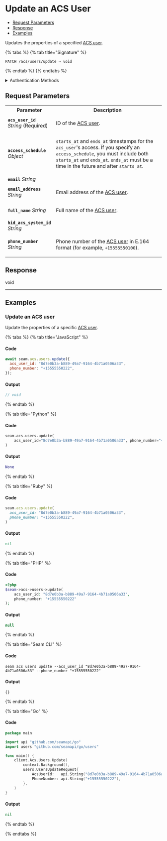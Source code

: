# Update an ACS User

- [Request Parameters](./#request-parameters)
- [Response](./#response)
- [Examples](./#examples)

Updates the properties of a specified [ACS user](https://docs.seam.co/latest/capability-guides/access-systems/user-management).

{% tabs %}
{% tab title="Signature" %}
```
PATCH /acs/users/update ⇒ void
```
{% endtab %}
{% endtabs %}

<details>

<summary>Authentication Methods</summary>

- API key
- Personal access token
  <br>Must also include the `seam-workspace` header in the request.

To learn more, see [Authentication](https://docs.seam.co/latest/api/authentication).
</details>

## Request Parameters

<table>
<tr><th width="25%">Parameter</th><th>Description</th></tr>
<tr><td><strong><code>acs_user_id</code></strong> <i>String</i> (Required)</td>
<td>

ID of the [ACS user](https://docs.seam.co/latest/capability-guides/access-systems/user-management).
</td></tr>
<tr><td><strong><code>access_schedule</code></strong> <i>Object</i></td>
<td>

`starts_at` and `ends_at` timestamps for the `acs_user`'s access. If you specify an `access_schedule`, you must include both `starts_at` and `ends_at`. `ends_at` must be a time in the future and after `starts_at`.
</td></tr>
<tr><td><strong><code>email</code></strong> <i>String</i></td>
<td>
</td></tr>
<tr><td><strong><code>email_address</code></strong> <i>String</i></td>
<td>

Email address of the [ACS user](https://docs.seam.co/latest/capability-guides/access-systems/user-management).
</td></tr>
<tr><td><strong><code>full_name</code></strong> <i>String</i></td>
<td>

Full name of the [ACS user](https://docs.seam.co/latest/capability-guides/access-systems/user-management).
</td></tr>
<tr><td><strong><code>hid_acs_system_id</code></strong> <i>String</i></td>
<td>
</td></tr>
<tr><td><strong><code>phone_number</code></strong> <i>String</i></td>
<td>

Phone number of the [ACS user](https://docs.seam.co/latest/capability-guides/access-systems/user-management) in E.164 format (for example, `+15555550100`).
</td></tr>
</table>

## Response

void

---

## Examples
  
### Update an ACS user

Update the properties of a specific [ACS user](https://docs.seam.co/latest/capability-guides/access-systems/user-management).

{% tabs %}
{% tab title="JavaScript" %}
#### Code

```javascript
await seam.acs.users.update({
  acs_user_id: "8d7e0b3a-b889-49a7-9164-4b71a0506a33",
  phone_number: "+15555550222",
});
```

#### Output

```javascript
// void
```
{% endtab %}

{% tab title="Python" %}
#### Code

```python
seam.acs.users.update(
    acs_user_id="8d7e0b3a-b889-49a7-9164-4b71a0506a33", phone_number="+15555550222"
)
```

#### Output

```python
None
```
{% endtab %}

{% tab title="Ruby" %}
#### Code

```ruby
seam.acs.users.update(
  acs_user_id: "8d7e0b3a-b889-49a7-9164-4b71a0506a33",
  phone_number: "+15555550222",
)
```

#### Output

```ruby
nil
```
{% endtab %}

{% tab title="PHP" %}
#### Code

```php
<?php
$seam->acs->users->update(
    acs_user_id: "8d7e0b3a-b889-49a7-9164-4b71a0506a33",
    phone_number: "+15555550222"
);
```

#### Output

```php
null
```
{% endtab %}

{% tab title="Seam CLI" %}
#### Code

```seam_cli
seam acs users update --acs_user_id "8d7e0b3a-b889-49a7-9164-4b71a0506a33" --phone_number "+15555550222"
```

#### Output

```seam_cli
{}
```
{% endtab %}

{% tab title="Go" %}
#### Code

```go
package main

import api "github.com/seamapi/go"
import users "github.com/seamapi/go/users"

func main() {
	client.Acs.Users.Update(
		context.Background(),
		users.UsersUpdateRequest{
			AcsUserId:   api.String("8d7e0b3a-b889-49a7-9164-4b71a0506a33"),
			PhoneNumber: api.String("+15555550222"),
		},
	)
}
```

#### Output

```go
nil
```
{% endtab %}

{% endtabs %}


